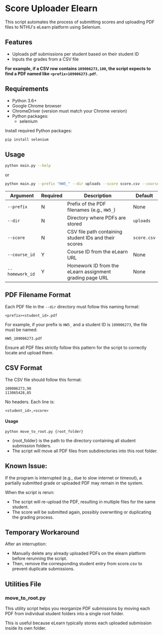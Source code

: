 # Score Uploader Elearn
This script automates the process of submitting scores and uploading PDF files to NTHU's eLearn platform using Selenium.

## Features
- Uploads pdf submissions per student based on their student ID 
- Inputs the grades from a CSV file

**For example, if a CSV row contains `109006273,100`, the script expects to find a PDF named like `<prefix>109006273.pdf`.**

## Requirements

- Python 3.6+
- Google Chrome browser
- ChromeDriver (version must match your Chrome version)
- Python packages:
  - selenium

Install required Python packages:

```bash
pip install selenium
```

## Usage 
```bash
python main.py --help
```
or
```bash
python main.py --prefix "HW5_" --dir uploads --score score.csv --course_id "{your_course_id}" --homework_id "{your_homework_id}"
```

| Argument        | Required | Description | Default |
|-----------------|----------|---------------------------------------------------------| --------------|
| `--prefix`      | N        | Prefix of the PDF filenames (e.g., `HW5_`)              | None          |
| `--dir`         | N        | Directory where PDFs are stored                         | `uploads`     |
| `--score`       | N        | CSV file path containing student IDs and their scores   | `score.csv`   |  
| `--course_id`   | Y        | Course ID from the eLearn URL                           | None          |
| `--homework_id` | Y        | Homework ID from the eLearn assignment grading page URL | None          | 

## PDF Filename Format

Each PDF file in the `--dir` directory must follow this naming format:

```
<prefix><student_id>.pdf
```

For example, if your prefix is `HW5_` and a student ID is `109006273`, the file must be named:

```
HW5_109006273.pdf
```

Ensure all PDF files strictly follow this pattern for the script to correctly locate and upload them.

## CSV Format
The CSV file should follow this format:

```csv
109006273,90
113065428,85
```
No headers. Each line is:

```csv
<student_id>,<score>
```

#### Usage
```
python move_to_root.py {root_folder}
```
- {root_folder} is the path to the directory containing all student submission folders.
- The script will move all PDF files from subdirectories into this root folder.

## Known Issue:

If the program is interrupted (e.g., due to slow internet or timeout), a partially submitted grade or uploaded PDF may remain in the system.
 
When the script is rerun:
- The script will re-upload the PDF, resulting in multiple files for the same student.
- The score will be submitted again, possibly overwriting or duplicating the grading process.

## Temporary Workaround
After an interruption:
- Manually delete any already uploaded PDFs on the elearn platform before rerunning the script.
- Then, remove the corresponding student entry from score.csv to prevent duplicate submissions.

## Utilities File
### move_to_root.py

This utility script helps you reorganize PDF submissions by moving each PDF from individual student folders into a single root folder.

This is useful because eLearn typically stores each uploaded submission inside its own folder.
